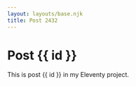 ```yaml
---
layout: layouts/base.njk
title: Post 2432
---
```


# Post {{ id }}

This is post {{ id }} in my Eleventy project.
